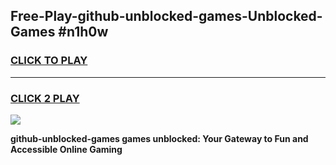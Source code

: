 
## Free-Play-github-unblocked-games-Unblocked-Games #n1h0w
<h3>
<a href="https://news.freeplayer.one?title=github-unblocked-games&ref=8M">CLICK TO PLAY</a></h3>
<hr>

<h3>
<a href="https://news.freeplayer.one?title=github-unblocked-games&ref=8M">CLICK 2 PLAY</a>
  
</h3>

<a href="https://news.freeplayer.one?title=github-unblocked-games&ref=8M"><img src="https://clearcache.store/games.png"></a>


**github-unblocked-games games unblocked: Your Gateway to Fun and Accessible Online Gaming**
